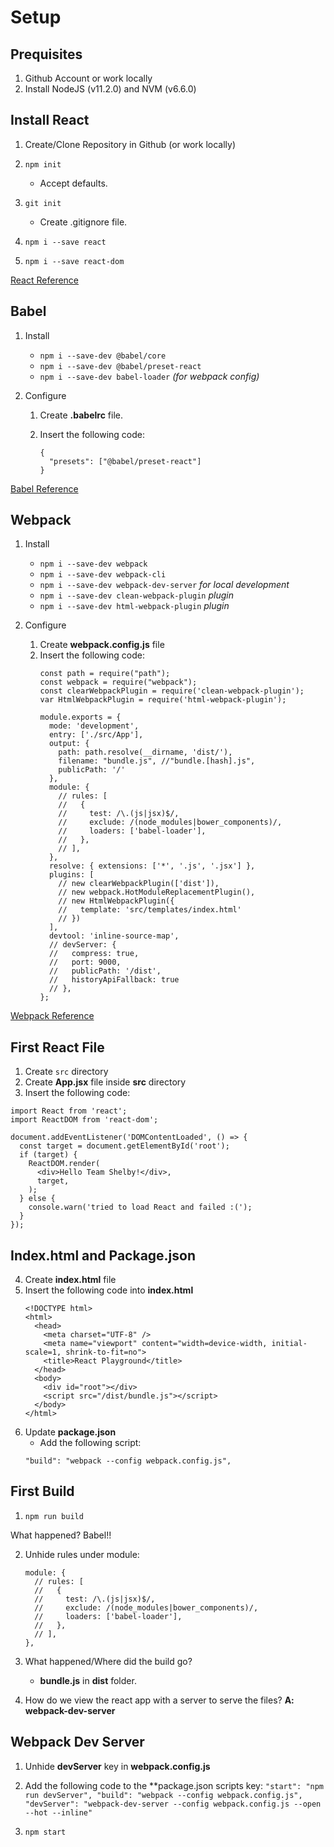 
# Setup

## Prequisites

1. Github Account or work locally
2. Install NodeJS (v11.2.0) and NVM (v6.6.0)

## Install React
1.  Create/Clone Repository in Github (or work locally)

2.  ```npm init```
    * Accept defaults.  
    
3.  ```git init```
    * Create .gitignore file.
    
4.  ```npm i --save react```

5.  ```npm i --save react-dom```

[React Reference](https://reactjs.org/)

## Babel

1. Install
    * ```npm i --save-dev @babel/core```
    * ```npm i --save-dev @babel/preset-react```
    * ```npm i --save-dev babel-loader``` _(for webpack config)_
    
2.  Configure
    1.  Create **.babelrc** file.
  
    2.  Insert the following code:
        ```
        {
          "presets": ["@babel/preset-react"]
        }
        ```
    
[Babel Reference](https://babeljs.io/)

##  Webpack

1.  Install
    * ```npm i --save-dev webpack```
    * ```npm i --save-dev webpack-cli```    
    * ```npm i --save-dev webpack-dev-server``` _for local development_
    * ```npm i --save-dev clean-webpack-plugin``` _plugin_
    * ```npm i --save-dev html-webpack-plugin``` _plugin_
    
2.  Configure
    1.  Create **webpack.config.js** file
    2.  Insert the following code:
        ```
        const path = require("path");
        const webpack = require("webpack");
        const clearWebpackPlugin = require('clean-webpack-plugin');
        var HtmlWebpackPlugin = require('html-webpack-plugin');

        module.exports = {
          mode: 'development',
          entry: ['./src/App'],
          output: {
            path: path.resolve(__dirname, 'dist/'),
            filename: "bundle.js", //"bundle.[hash].js",
            publicPath: '/'
          },
          module: {
            // rules: [
            //   {
            //     test: /\.(js|jsx)$/,
            //     exclude: /(node_modules|bower_components)/,
            //     loaders: ['babel-loader'],
            //   },
            // ],
          },
          resolve: { extensions: ['*', '.js', '.jsx'] },
          plugins: [
            // new clearWebpackPlugin(['dist']),
            // new webpack.HotModuleReplacementPlugin(),
            // new HtmlWebpackPlugin({
            //   template: 'src/templates/index.html'
            // })
          ],
          devtool: 'inline-source-map',
          // devServer: {
          //   compress: true,
          //   port: 9000,
          //   publicPath: '/dist',
          //   historyApiFallback: true
          // },
        };
        ```
[Webpack Reference](https://webpack.js.org/)

## First React File

1.  Create ```src``` directory
2.  Create **App.jsx** file inside **src** directory
3.  Insert the following code:

  ```
  import React from 'react';
  import ReactDOM from 'react-dom';

  document.addEventListener('DOMContentLoaded', () => {
    const target = document.getElementById('root');
    if (target) {
      ReactDOM.render(
        <div>Hello Team Shelby!</div>,
        target,
      );
    } else {
      console.warn('tried to load React and failed :(');
    }
  });
  ```
## Index.html and Package.json

4.  Create **index.html** file
5.  Insert the following code into **index.html**
    ```
    <!DOCTYPE html>
    <html>
      <head>
        <meta charset="UTF-8" />
        <meta name="viewport" content="width=device-width, initial-scale=1, shrink-to-fit=no">
        <title>React Playground</title>
      </head>
      <body>
        <div id="root"></div>
        <script src="/dist/bundle.js"></script>
      </body>
    </html>
    ```
6.  Update **package.json**
    *  Add the following script:
    ```
    "build": "webpack --config webpack.config.js",
    ```
  
## First Build

1.  ```npm run build```

What happened?  Babel!!

2.  Unhide rules under module:

    ```
    module: {
      // rules: [
      //   {
      //     test: /\.(js|jsx)$/,
      //     exclude: /(node_modules|bower_components)/,
      //     loaders: ['babel-loader'],
      //   },
      // ],
    },
    ```
3.  What happened/Where did the build go?
    *  **bundle.js** in **dist** folder.

4.  How do we view the react app with a server to serve the files? **A: webpack-dev-server**

## Webpack Dev Server

1.  Unhide **devServer** key in **webpack.config.js**

2.   Add the following code to the **package.json scripts key:
    ```
    "start": "npm run devServer",
    "build": "webpack --config webpack.config.js",
    "devServer": "webpack-dev-server --config webpack.config.js --open --hot --inline"
    ```
 
3.  ```npm start```
        
